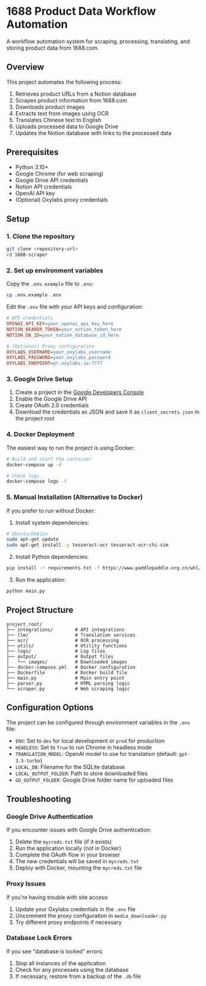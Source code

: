 # 1688 Product Data Workflow Automation

A workflow automation system for scraping, processing, translating, and storing product data from 1688.com.

## Overview

This project automates the following process:
1. Retrieves product URLs from a Notion database
2. Scrapes product information from 1688.com
3. Downloads product images
4. Extracts text from images using OCR
5. Translates Chinese text to English
6. Uploads processed data to Google Drive
7. Updates the Notion database with links to the processed data

## Prerequisites

- Python 3.10+
- Google Chrome (for web scraping)
- Google Drive API credentials
- Notion API credentials
- OpenAI API key
- (Optional) Oxylabs proxy credentials

## Setup

### 1. Clone the repository

```bash
git clone <repository-url>
cd 1688-scraper
```

### 2. Set up environment variables

Copy the `.env.example` file to `.env`:

```bash
cp .env.example .env
```

Edit the `.env` file with your API keys and configuration:

```ini
# API credentials
OPENAI_API_KEY=your_openai_api_key_here
NOTION_BEARER_TOKEN=your_notion_token_here
NOTION_DB_ID=your_notion_database_id_here

# (Optional) Proxy configuration
OXYLABS_USERNAME=your_oxylabs_username
OXYLABS_PASSWORD=your_oxylabs_password
OXYLABS_ENDPOINT=pr.oxylabs.io:7777
```

### 3. Google Drive Setup

1. Create a project in the [Google Developers Console](https://console.developers.google.com/)
2. Enable the Google Drive API
3. Create OAuth 2.0 credentials
4. Download the credentials as JSON and save it as `client_secrets.json` in the project root

### 4. Docker Deployment

The easiest way to run the project is using Docker:

```bash
# Build and start the container
docker-compose up -d

# Check logs
docker-compose logs -f
```

### 5. Manual Installation (Alternative to Docker)

If you prefer to run without Docker:

1. Install system dependencies:

```bash
# Ubuntu/Debian
sudo apt-get update
sudo apt-get install -y tesseract-ocr tesseract-ocr-chi-sim
```

2. Install Python dependencies:

```bash
pip install -r requirements.txt -f https://www.paddlepaddle.org.cn/whl/pip/cpu
```

3. Run the application:

```bash
python main.py
```

## Project Structure

```
project_root/
├── integrations/        # API integrations
├── llm/                 # Translation services
├── ocr/                 # OCR processing
├── utils/               # Utility functions
├── logs/                # Log files
├── output/              # Output files
│   └── images/          # Downloaded images
├── docker-compose.yml   # Docker configuration
├── Dockerfile           # Docker build file
├── main.py              # Main entry point
├── parser.py            # HTML parsing logic
└── scraper.py           # Web scraping logic
```

## Configuration Options

The project can be configured through environment variables in the `.env` file:

- `ENV`: Set to `dev` for local development or `prod` for production
- `HEADLESS`: Set to `True` to run Chrome in headless mode
- `TRANSLATION_MODEL`: OpenAI model to use for translation (default: `gpt-3.5-turbo`)
- `LOCAL_DB`: Filename for the SQLite database
- `LOCAL_OUTPUT_FOLDER`: Path to store downloaded files
- `GD_OUTPUT_FOLDER`: Google Drive folder name for uploaded files

## Troubleshooting

### Google Drive Authentication

If you encounter issues with Google Drive authentication:

1. Delete the `mycreds.txt` file (if it exists)
2. Run the application locally (not in Docker)
3. Complete the OAuth flow in your browser
4. The new credentials will be saved in `mycreds.txt`
5. Deploy with Docker, mounting the `mycreds.txt` file

### Proxy Issues

If you're having trouble with site access:

1. Update your Oxylabs credentials in the `.env` file
2. Uncomment the proxy configuration in `media_downloader.py`
3. Try different proxy endpoints if necessary

### Database Lock Errors

If you see "database is locked" errors:

1. Stop all instances of the application
2. Check for any processes using the database
3. If necessary, restore from a backup of the `.db` file
